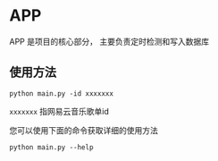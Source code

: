# APP
APP 是项目的核心部分， 主要负责定时检测和写入数据库

## 使用方法
```
python main.py -id xxxxxxx
```
<code>xxxxxxx</code> 指网易云音乐歌单id

您可以使用下面的命令获取详细的使用方法
```
python main.py --help
```